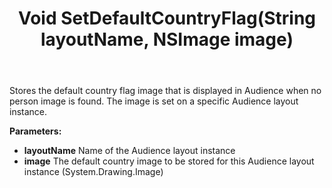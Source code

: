 ﻿---
uid: crmscript_ref_NSAudienceAgent_SetDefaultCountryFlag
title: Void SetDefaultCountryFlag(String layoutName, NSImage image)
intellisense: NSAudienceAgent.SetDefaultCountryFlag
keywords: NSAudienceAgent, SetDefaultCountryFlag
so.topic: reference
---

Stores the default country flag image that is displayed in Audience when no person image is found. The image is set on a specific Audience layout instance.

**Parameters:**
 - **layoutName** Name of the Audience layout instance
 - **image** The default country image to be stored for this Audience layout instance (System.Drawing.Image)
